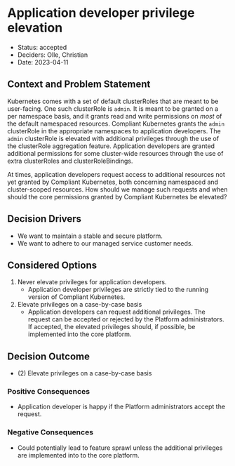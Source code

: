 # Application developer privilege elevation

* Status: accepted
* Deciders: Olle, Christian
* Date: 2023-04-11

## Context and Problem Statement

Kubernetes comes with a set of default clusterRoles that are meant to be user-facing.
One such clusterRole is `admin`.
It is meant to be granted on a per namespace basis, and it grants read and write permissions on _most_ of the default namespaced resources.
Compliant Kubernetes grants the `admin` clusterRole in the appropriate namespaces to application developers.
The `admin` clusterRole is elevated with additional privileges through the use of the clusterRole aggregation feature.
Application developers are granted additional permissions for some cluster-wide resources through the use of extra clusterRoles and clusterRoleBindings.

At times, application developers request access to additional resources not yet granted by Compliant Kubernetes, both concerning namespaced and cluster-scoped resources.
How should we manage such requests and when should the core permissions granted by Compliant Kubernetes be elevated?

## Decision Drivers

- We want to maintain a stable and secure platform.
- We want to adhere to our managed service customer needs.

## Considered Options

1. Never elevate privileges for application developers.
   - Application developer privileges are strictly tied to the running version of Compliant Kubernetes.
1. Elevate privileges on a case-by-case basis
   - Application developers can request additional privileges.
     The request can be accepted or rejected by the Platform administrators.
     If accepted, the elevated privileges should, if possible, be implemented into the core platform.

## Decision Outcome

- (2) Elevate privileges on a case-by-case basis

### Positive Consequences

- Application developer is happy if the Platform administrators accept the request.

### Negative Consequences

- Could potentially lead to feature sprawl unless the additional privileges are implemented into to the core platform.
